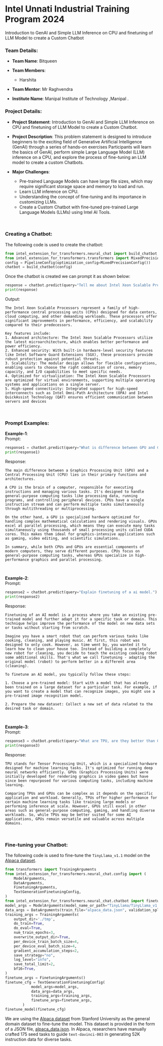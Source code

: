 # Intel Unnati Industrial Training Program 2024
Introduction to GenAI and Simple LLM Inference on CPU and finetuning of LLM Model to create a Custom Chatbot


### Team Details:

- **Team Name**: Bitqueen 

- **Team Members**:
  - Harshita
- **Team Mentor**: Mr Raghvendra 

- **Institute Name**: Manipal Institute of Technology ,Manipal . 


### Project Details:

- **Project Statement**: Introduction to GenAI and Simple LLM Inference on CPU and finetuning of LLM Model to create a Custom Chatbot.

- **Project Description**: This problem statement is designed to introduce beginners to the exciting field of Generative Artificial Intelligence (GenAI) through a series of hands-on exercises Participants will learn the basics of GenAI, perform simple Large Language Model (LLM) inference on a CPU, and explore the process of fine-tuning an LLM model to create a custom Chatbots.

- **Major Challenges**:
    - Pre-trained Language Models can have large file sizes, which may require significant storage space and memory to load and run.  
    - Learn LLM inference on CPU.  
    - Understanding the concept of fine-tuning and its importance in customizing LLMs.  
    - Create a Custom Chatbot with fine-tuned pre-trained Large Language Models (LLMs) using Intel AI Tools. 

<br>

### Creating a Chatbot:
The following code is used to create the chatbot:
```python
from intel_extension_for_transformers.neural_chat import build_chatbot, PipelineConfig
from intel_extension_for_transformers.transformers import MixedPrecisionConfig
config = PipelineConfig(optimization_config=MixedPrecisionConfig())
chatbot = build_chatbot(config)
```

Once the chatbot is created we can prompt it as shown below:
```python
response = chatbot.predict(query="Tell me about Intel Xeon Scalable Processors.")
print(response)
``` 
Output:
```
The Intel Xeon Scalable Processors represent a family of high-performance central processing units (CPUs) designed for data centers, cloud computing, and other demanding workloads. These processors offer significant improvements in performance, efficiency, and scalability compared to their predecessors.

Key features include:
1. Advanced architecture: The Intel Xeon Scalable Processors utilize the latest microarchitecture, which enables better performance and power efficiency.
2. Enhanced security: With built-in hardware-level security features like Intel Software Guard Extensions (SGX), these processors provide robust protection against potential threats.
3. Scalability: The modular design allows for flexible configurations, enabling users to choose the right combination of cores, memory capacity, and I/O capabilities to meet specific needs.
4. Optimized for virtualization: The Intel Xeon Scalable Processors are optimized for virtual environments, supporting multiple operating systems and applications on a single server.
5. High-speed connectivity: Integrated support for high-speed interconnects such as Intel Omni-Path Architecture (OPA) and Intel QuickAssist Technology (QAT) ensures efficient communication between servers and devices
```
<br>

### Prompt Examples:
**Example-1**:<br>
Prompt: 
```python
response1 = chatbot.predict(query="What is difference between GPU and CPU.")
print(response1) 
```

Response:
```
The main difference between a Graphics Processing Unit (GPU) and a Central Processing Unit (CPU) lies in their primary functions and architectures.

A CPU is the brain of a computer, responsible for executing instructions and managing various tasks. It's designed to handle general-purpose computing tasks like processing data, running programs, and controlling peripheral devices. CPUs have a single instruction stream and can perform multiple tasks simultaneously through multithreading or multiprocessing.

On the other hand, a GPU is specialized hardware optimized for handling complex mathematical calculations and rendering visuals. GPUs excel at parallel processing, which means they can execute many tasks simultaneously using thousands of small processing units called CUDA cores. This makes them ideal for graphics-intensive applications such as gaming, video editing, and scientific simulations.

In summary, while both CPUs and GPUs are essential components of modern computers, they serve different purposes. CPUs focus on general-purpose computing tasks, whereas GPUs specialize in high-performance graphics and parallel processing.
```
<br>

**Example-2**:<br>
Prompt: 
```python
response2 = chatbot.predict(query="Explain finetuning of a ai model.")
print(response2)
 ```
Response:
```
Finetuning of an AI model is a process where you take an existing pre-trained model and further adapt it for a specific task or domain. This technique helps improve the performance of the model on new data sets or tasks without starting from scratch.

Imagine you have a smart robot that can perform various tasks like cooking, cleaning, and playing music. At first, this robot was designed to only cook. However, as time went by, you wanted it to learn how to clean your house too. Instead of building a completely new robot for cleaning, you decide to teach the existing cooking robot some additional skills. That's what we call finetuning - adapting the original model (robot) to perform better in a different area (cleaning).

To finetune an AI model, you typically follow these steps:

1. Choose a pre-trained model: Start with a model that has already been trained on a large dataset for a particular task. For example, if you want to create a model that can recognize images, you might use a pre-trained image recognition model.

2. Prepare the new dataset: Collect a new set of data related to the desired task or domain.
```
<br>

**Example-3**:<br>
Prompt: 
```python
response3 = chatbot.predict(query="What are TPU, are they better than GPU")
print(response3)
 ```
Response:
```
TPU stands for Tensor Processing Unit, which is a specialized hardware designed for machine learning tasks. It's optimized for running deep neural networks efficiently. GPUs (Graphics Processing Units) were initially developed for rendering graphics in video games but have since been repurposed for various computing tasks, including machine learning.

Comparing TPUs and GPUs can be complex as it depends on the specific application and workload. Generally, TPUs offer higher performance for certain machine learning tasks like training large models or performing inference at scale. However, GPUs still excel in other areas such as general-purpose computing, gaming, and handling diverse workloads. So, while TPUs may be better suited for some AI applications, GPUs remain versatile and valuable across multiple domains.
```
<br>




### Fine-tuning your Chatbot:
The following code is used to fine-tune the `TinyLlama_v1.1` model on the [Alpaca dataset](https://github.com/tatsu-lab/stanford_alpaca).

```python
from transformers import TrainingArguments
from intel_extension_for_transformers.neural_chat.config import (
    ModelArguments,
    DataArguments,
    FinetuningArguments,
    TextGenerationFinetuningConfig,
)
from intel_extension_for_transformers.neural_chat.chatbot import finetune_model
model_args = ModelArguments(model_name_or_path="TinyLlama/TinyLlama_v1.1")
data_args = DataArguments(train_file="alpaca_data.json", validation_split_percentage=1)
training_args = TrainingArguments(
    output_dir='./tmp',
    do_train=True,
    do_eval=True,
    num_train_epochs=3,
    overwrite_output_dir=True,
    per_device_train_batch_size=4,
    per_device_eval_batch_size=4,
    gradient_accumulation_steps=2,
    save_strategy="no",
    log_level="info",
    save_total_limit=2,
    bf16=True,
)
finetune_args = FinetuningArguments()
finetune_cfg = TextGenerationFinetuningConfig(
            model_args=model_args,
            data_args=data_args,
            training_args=training_args,
            finetune_args=finetune_args,
        )
finetune_model(finetune_cfg)
```

We are using the [Alpaca dataset](https://github.com/tatsu-lab/stanford_alpaca) from Stanford University as the general domain dataset to fine-tune the model. This dataset is provided in the form of a JSON file, [alpaca_data.json](https://github.com/tatsu-lab/stanford_alpaca/blob/main/alpaca_data.json). In Alpaca, researchers have manually crafted 175 seed tasks to guide `text-davinci-003` in generating 52K instruction data for diverse tasks.
